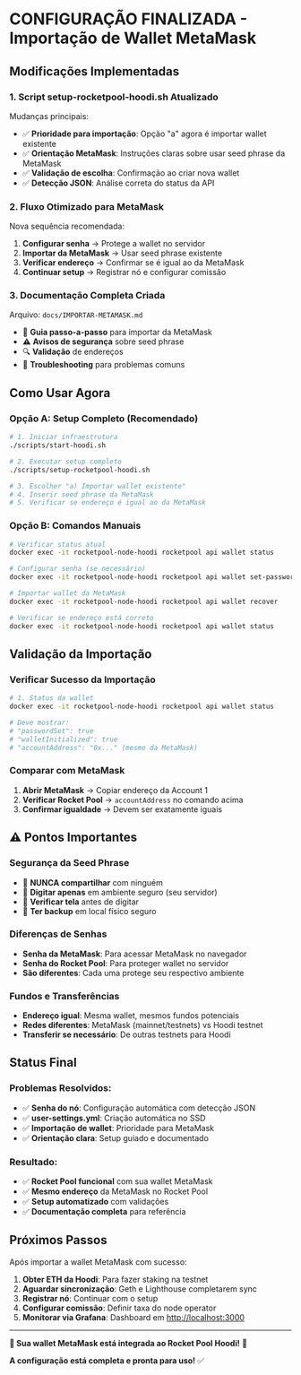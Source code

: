 # CONFIGURAÇÃO FINALIZADA - Importação de Wallet MetaMask

## **Modificações Implementadas**

### **1. Script setup-rocketpool-hoodi.sh Atualizado**

Mudanças principais:

- ✅ **Prioridade para importação**: Opção "a" agora é importar wallet existente
- ✅ **Orientação MetaMask**: Instruções claras sobre usar seed phrase da MetaMask
- ✅ **Validação de escolha**: Confirmação ao criar nova wallet
- ✅ **Detecção JSON**: Análise correta do status da API

### **2. Fluxo Otimizado para MetaMask**

Nova sequência recomendada:

1. **Configurar senha** → Protege a wallet no servidor
2. **Importar da MetaMask** → Usar seed phrase existente
3. **Verificar endereço** → Confirmar se é igual ao da MetaMask
4. **Continuar setup** → Registrar nó e configurar comissão

### **3. Documentação Completa Criada**

Arquivo: `docs/IMPORTAR-METAMASK.md`

- 🦊 **Guia passo-a-passo** para importar da MetaMask
- ⚠️ **Avisos de segurança** sobre seed phrase
- 🔍 **Validação** de endereços
- 🚨 **Troubleshooting** para problemas comuns

## **Como Usar Agora**

### **Opção A: Setup Completo (Recomendado)**

```bash
# 1. Iniciar infraestrutura
./scripts/start-hoodi.sh

# 2. Executar setup completo
./scripts/setup-rocketpool-hoodi.sh

# 3. Escolher "a) Importar wallet existente"
# 4. Inserir seed phrase da MetaMask
# 5. Verificar se endereço é igual ao da MetaMask
```

### **Opção B: Comandos Manuais**

```bash
# Verificar status atual
docker exec -it rocketpool-node-hoodi rocketpool api wallet status

# Configurar senha (se necessário)
docker exec -it rocketpool-node-hoodi rocketpool api wallet set-password "SuaSenha"

# Importar wallet da MetaMask
docker exec -it rocketpool-node-hoodi rocketpool api wallet recover

# Verificar se endereço está correto
docker exec -it rocketpool-node-hoodi rocketpool api wallet status
```

## **Validação da Importação**

### **Verificar Sucesso da Importação**

```bash
# 1. Status da wallet
docker exec -it rocketpool-node-hoodi rocketpool api wallet status

# Deve mostrar:
# "passwordSet": true
# "walletInitialized": true
# "accountAddress": "0x..." (mesmo da MetaMask)
```

### **Comparar com MetaMask**

1. **Abrir MetaMask** → Copiar endereço da Account 1
2. **Verificar Rocket Pool** → `accountAddress` no comando acima
3. **Confirmar igualdade** → Devem ser exatamente iguais

## ⚠️ **Pontos Importantes**

### **Segurança da Seed Phrase**

- 🔐 **NUNCA compartilhar** com ninguém
- 🔐 **Digitar apenas** em ambiente seguro (seu servidor)
- 🔐 **Verificar tela** antes de digitar
- 🔐 **Ter backup** em local físico seguro

### **Diferenças de Senhas**

- **Senha da MetaMask**: Para acessar MetaMask no navegador
- **Senha do Rocket Pool**: Para proteger wallet no servidor
- **São diferentes**: Cada uma protege seu respectivo ambiente

### **Fundos e Transferências**

- **Endereço igual**: Mesma wallet, mesmos fundos potenciais
- **Redes diferentes**: MetaMask (mainnet/testnets) vs Hoodi testnet
- **Transferir se necessário**: De outras testnets para Hoodi

## **Status Final**

### **Problemas Resolvidos:**

- ✅ **Senha do nó**: Configuração automática com detecção JSON
- ✅ **user-settings.yml**: Criação automática no SSD
- ✅ **Importação de wallet**: Prioridade para MetaMask
- ✅ **Orientação clara**: Setup guiado e documentado

### **Resultado:**

- ✅ **Rocket Pool funcional** com sua wallet MetaMask
- ✅ **Mesmo endereço** da MetaMask no Rocket Pool
- ✅ **Setup automatizado** com validações
- ✅ **Documentação completa** para referência

## **Próximos Passos**

Após importar a wallet MetaMask com sucesso:

1. **Obter ETH da Hoodi**: Para fazer staking na testnet
2. **Aguardar sincronização**: Geth e Lighthouse completarem sync
3. **Registrar nó**: Continuar com o setup
4. **Configurar comissão**: Definir taxa do node operator
5. **Monitorar via Grafana**: Dashboard em <http://localhost:3000>

---

**🦊 Sua wallet MetaMask está integrada ao Rocket Pool Hoodi!** 🚀

**A configuração está completa e pronta para uso!** ✅
